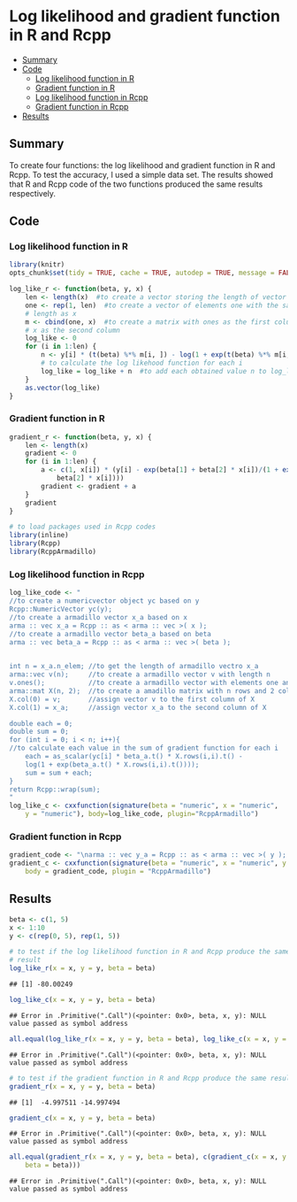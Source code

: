  
# Log likelihood and gradient function in R and Rcpp
* [Summary](#summary)
* [Code](#code)
    * [Log likelihood function in R](#log-likelihood-function-in-r)
    * [Gradient function in R](#gradient-function-in-r)
    * [Log likelihood function in Rcpp](#log-likelihood-function-in-rcpp)
    * [Gradient function in Rcpp](#gradient-function-in-rcpp)
* [Results](#results)

## Summary

To create four functions: the log likelihood and gradient function in R and Rcpp. To test the accuracy, I used a simple data set. The results showed that R and Rcpp code of the two functions produced the same results respectively.

## Code    
### Log likelihood function in R

```r
library(knitr)
opts_chunk$set(tidy = TRUE, cache = TRUE, autodep = TRUE, message = FALSE)

log_like_r <- function(beta, y, x) {
    len <- length(x)  #to create a vector storing the length of vector x
    one <- rep(1, len)  #to create a vector of elements one with the same 
    # length as x
    m <- cbind(one, x)  #to create a matrix with ones as the first column and
    # x as the second column
    log_like <- 0
    for (i in 1:len) {
        n <- y[i] * (t(beta) %*% m[i, ]) - log(1 + exp(t(beta) %*% m[i, ]))
        # to calculate the log likehood function for each i
        log_like = log_like + n  #to add each obtained value n to log_like
    }
    as.vector(log_like)
}
```

### Gradient function in R

```r
gradient_r <- function(beta, y, x) {
    len <- length(x)
    gradient <- 0
    for (i in 1:len) {
        a <- c(1, x[i]) * (y[i] - exp(beta[1] + beta[2] * x[i])/(1 + exp(beta[1] + 
            beta[2] * x[i])))
        gradient <- gradient + a
    }
    gradient
}
```

```r
# to load packages used in Rcpp codes
library(inline)
library(Rcpp)
library(RcppArmadillo)
```

### Log likelihood function in Rcpp    

```r
log_like_code <- "
//to create a numericvector object yc based on y
Rcpp::NumericVector yc(y); 
//to create a armadillo vector x_a based on x
arma :: vec x_a = Rcpp :: as < arma :: vec >( x ); 
//to create a armadillo vector beta_a based on beta    
arma :: vec beta_a = Rcpp :: as < arma :: vec >( beta );
    

int n = x_a.n_elem; //to get the length of armadillo vectro x_a
arma::vec v(n);     //to create a armadillo vector v with length n
v.ones();           //to create a armadillo vector with elements one and length n
arma::mat X(n, 2);  //to create a amadillo matrix with n rows and 2 columns
X.col(0) = v;       //assign vector v to the first column of X
X.col(1) = x_a;     //assign vector x_a to the second column of X

double each = 0; 
double sum = 0;
for (int i = 0; i < n; i++){
//to calculate each value in the sum of gradient function for each i
    each = as_scalar(yc[i] * beta_a.t() * X.rows(i,i).t() -
    log(1 + exp(beta_a.t() * X.rows(i,i).t())));
    sum = sum + each;
}
return Rcpp::wrap(sum);
"
log_like_c <- cxxfunction(signature(beta = "numeric", x = "numeric",
    y = "numeric"), body=log_like_code, plugin="RcppArmadillo")
```

### Gradient function in Rcpp  

```r
gradient_code <- "\narma :: vec y_a = Rcpp :: as < arma :: vec >( y ); \narma :: vec x_a = Rcpp :: as < arma :: vec >( x );\narma :: vec beta_a = Rcpp :: as < arma :: vec >( beta );\n\nint n = x_a.n_elem; \narma::vec v(n); \nv.ones(); //to create a vector of elements ones\narma::mat X(n, 2);\nX.col(0) = v; \nX.col(1) = x_a;\n\narma::vec each(2); \narma::vec sum(2);\nsum.zeros();\nfor (int i = 0; i < n; i++){\n    each = X.rows(i,i).t() * (y_a[i] - (exp(beta_a.t() * X.rows(i,i).t()) \n    / (1 + exp(beta_a.t() * X.rows(i,i).t()))));\n    sum = sum + each;\n}\nreturn wrap(sum);\n"
gradient_c <- cxxfunction(signature(beta = "numeric", x = "numeric", y = "numeric"), 
    body = gradient_code, plugin = "RcppArmadillo")
```

## Results


```r
beta <- c(1, 5)
x <- 1:10
y <- c(rep(0, 5), rep(1, 5))

# to test if the log likelihood function in R and Rcpp produce the same
# result
log_like_r(x = x, y = y, beta = beta)
```

```
## [1] -80.00249
```

```r
log_like_c(x = x, y = y, beta = beta)
```

```
## Error in .Primitive(".Call")(<pointer: 0x0>, beta, x, y): NULL value passed as symbol address
```

```r
all.equal(log_like_r(x = x, y = y, beta = beta), log_like_c(x = x, y = y, beta = beta))
```

```
## Error in .Primitive(".Call")(<pointer: 0x0>, beta, x, y): NULL value passed as symbol address
```

```r
# to test if the gradient function in R and Rcpp produce the same result
gradient_r(x = x, y = y, beta = beta)
```

```
## [1]  -4.997511 -14.997494
```

```r
gradient_c(x = x, y = y, beta = beta)
```

```
## Error in .Primitive(".Call")(<pointer: 0x0>, beta, x, y): NULL value passed as symbol address
```

```r
all.equal(gradient_r(x = x, y = y, beta = beta), c(gradient_c(x = x, y = y, 
    beta = beta)))
```

```
## Error in .Primitive(".Call")(<pointer: 0x0>, beta, x, y): NULL value passed as symbol address
```




